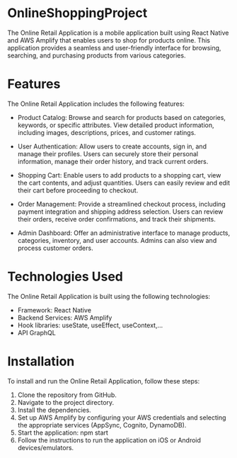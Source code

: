 # OnlineShoppingProject
The Online Retail Application is a mobile application built using React Native and AWS Amplify that enables users to shop for products online. This application provides a seamless and user-friendly interface for browsing, searching, and purchasing products from various categories.

# Features
The Online Retail Application includes the following features:

- Product Catalog: Browse and search for products based on categories, keywords, or specific attributes. View detailed product information, including images, descriptions, prices, and customer ratings.

- User Authentication: Allow users to create accounts, sign in, and manage their profiles. Users can securely store their personal information, manage their order history, and track current orders.

- Shopping Cart: Enable users to add products to a shopping cart, view the cart contents, and adjust quantities. Users can easily review and edit their cart before proceeding to checkout.

- Order Management: Provide a streamlined checkout process, including payment integration and shipping address selection. Users can review their orders, receive order confirmations, and track their shipments.

- Admin Dashboard: Offer an administrative interface to manage products, categories, inventory, and user accounts. Admins can also view and process customer orders.

# Technologies Used
The Online Retail Application is built using the following technologies:

- Framework: React Native
- Backend Services: AWS Amplify
- Hook libraries: useState, useEffect, useContext,...
- API GraphQL

# Installation
To install and run the Online Retail Application, follow these steps:

1. Clone the repository from GitHub.
2. Navigate to the project directory.
3. Install the dependencies.
4. Set up AWS Amplify by configuring your AWS credentials and selecting the appropriate services (AppSync, Cognito, DynamoDB).
5. Start the application: npm start
7. Follow the instructions to run the application on iOS or Android devices/emulators.
